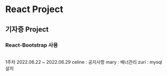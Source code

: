 # React Project

## 기자증 Project

### React-Bootstrap 사용

######

1주차 2022.06.22 ~ 2022.06.29
celine : 공지사항
mary : 배너관리
zuri : mysql 설치

######
